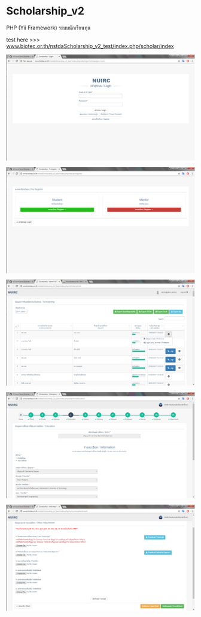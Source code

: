 # Scholarship_v2
PHP (Yii Framework) ระบบนักเรียนทุน

test here >>> www.biotec.or.th/nstdaScholarship_v2_test/index.php/scholar/index

![alt text](https://github.com/StCrownClown/Scholarship_v2/blob/master/Scholarship_v201.png "Scholarship_v2 1")

![alt text](https://github.com/StCrownClown/Scholarship_v2/blob/master/Scholarship_v202.png "Scholarship_v2 2")

![alt text](https://github.com/StCrownClown/Scholarship_v2/blob/master/Scholarship_v203.png "Scholarship_v2 3")

![alt text](https://github.com/StCrownClown/Scholarship_v2/blob/master/Scholarship_v204.png "Scholarship_v2 4")

![alt text](https://github.com/StCrownClown/Scholarship_v2/blob/master/Scholarship_v205.png "Scholarship_v2 5")

